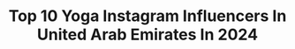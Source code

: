 ---
title: Top 10 Yoga Instagram Influencers In United Arab Emirates In 2024
description: >-
  Find top yoga Instagram influencers in United Arab Emirates in 2024. Most popular hashtags: #yoga #dubai #flexibility #yogainspiration.
platform: Instagram
hits: 37
text_top: Discover the top-rated Instagram profiles on inBeat.
text_bottom: Our search engine has 37 Instagram influencers like this in United Arab Emirates for you to contact.
profiles:
  - username: "michellestaudenherz"
    fullname: >-
      Michelle Staudenherz
    bio: >-
      Yoga ☼ Travel ☼ Wellness 📍Austrian girl based in Dubai 3 Shoulder Surgeries | Ex- Platform Diver
    location: "United Arab Emirates"
    followers: 115075
    engagement: 1199
    commentsToLikes: 0.056513
    id: ck136krb56zkx0i1909lteccd
    verified: false
    hashtags: "#yogainspiration, #handstandpractice, #michellechallengesyou, #yogadubai"
  - username: "tania_romanenia"
    fullname: >-
      Tatiana Ramanenia | Yoga Mindset Dubai
    bio: >-
      DUBAI Yoga Teacher, leading to happy and healthy living🙌 Расстановки, которые меняют жизнь к лучшему❣️ Family Constellations that work magic🪄
    location: "United Arab Emirates"
    followers: 88306
    engagement: 36
    commentsToLikes: 0.235122
    id: ck15pazw1wzar0i196pci2oz8
    verified: false
    hashtags: ""
  - username: "odette__campbell"
    fullname: >-
      Odette Campbell
    bio: >-
      —— dubai visual storyteller @odette__photography travel, hotel and lifestyle photographer romanticizing life through travel, art and yoga new site ↓
    location: "United Arab Emirates"
    followers: 31420
    engagement: 28
    commentsToLikes: 0.002202
    id: cliu015lt02m50j08slrsczym
    verified: false
    hashtags: "#travelreels, #dubai, #lifestyle, #italy"
  - username: "the_ranway"
    fullname: >-
      Ranwa Raffoul
    bio: >-
      Fashion - Beauty - Lifestyle Face yoga instructor @faceyogabyranwa Founder of @weartheranway
    location: "United Arab Emirates"
    followers: 12966
    engagement: 570
    commentsToLikes: 0.069470
    id: ck5qcc7wqpv060i11477oqbtl
    verified: false
    hashtags: "#streetstyle, #accessories, #stylist, #makeup"
  - username: "kayalovesss"
    fullname: >-
      Kaya ✨🙏🏼
    bio: >-
      Traveling Entrepreneur, Yoga Teacher, Business Coach & Fashion Designer @rainthelabel 🤍 Founder @kaya_yoga_therapy 🧘🏼‍♀️
    location: "United Arab Emirates"
    followers: 57450
    engagement: 93
    commentsToLikes: 0.039158
    id: ck6tonezdf0ys0j71z43wtc9w
    verified: false
    hashtags: "#turkeytravel, #bikinilife, #mydubai, #woman"
  - username: "simoneyoga_uae"
    fullname: >-
      Simoné -YogaTeacher Dubai
    bio: >-
      International yoga teacher Bogotá 🛫 New York 🛬 Abu Dhabi 🛫 India 🛬📍Dubai Visit us at www.sensationzen.com Business: simonegil24@gmail.com
    location: "United Arab Emirates"
    followers: 9786
    engagement: 335
    commentsToLikes: 0.036730
    id: ck14lp82uvsqm0i19u0q2fxja
    verified: false
    hashtags: ""
  - username: "avinashk996"
    fullname: >-
      Avinash Kumar
    bio: >-
      Here To Uplift you through Yoga 🧘‍♂️Strength💪Movement🤸‍♂️ Life of an🇮🇳boy👳‍♀️in Dubai Ido Portal Student 🐒 📬 DM for Private coaching
    location: "United Arab Emirates"
    followers: 8135
    engagement: 646
    commentsToLikes: 0.042540
    id: ck6ub31tw76ba0j719d1tg22w
    verified: false
    hashtags: "#yogainspiration, #workoutmotivation, #dubaiexpo2020, #dubaipersonaltrainer"
  - username: "flexifarah"
    fullname: >-
      Farah
    bio: >-
      Contortionist 👽 & Flexibility coach 📍Dubai Train with me 💌 DM
    location: "United Arab Emirates"
    followers: 26175
    engagement: 409
    commentsToLikes: 0.026050
    id: ck55lzhz02u970i11g6vocbs2
    verified: false
    hashtags: "#flexible, #split, #flexibilitygoals, #flexifarah"
  - username: "sarah_polefitdubai"
    fullname: >-
      Sarah
    bio: >-
      #Pole and #Aerial instructor at Pole Fit Dubai For enquires/collaborations please send a DM or email BEAUTIFUL LINES EBOOK👇🏼
    location: "United Arab Emirates"
    followers: 112898
    engagement: 212
    commentsToLikes: 0.021812
    id: ck0uc5vvog5c30i199uylxye7
    verified: false
    hashtags: "#xpole, #pdcombo, #beachbabe, #trainathome"
  - username: "isa_galvao"
    fullname: >-
      ISABELLA GALVÃO, 26 🇧🇷
    bio: >-
      CIRCUS / FITNESS / LIFESTYLE 📍Dubai ▫️Aerialist/Acrobat at @laperledxb 🎭 ▫️Acrobatics, Circus, Stretching Coach ▫️Personal Trainer ▫️YOUTUBE⬇️
    location: "United Arab Emirates"
    followers: 10683
    engagement: 409
    commentsToLikes: 0.051050
    id: ckap20658wtcf0i78prrhfs74
    verified: false
    hashtags: "#circuseverydamnday, #aerialist, #yogatips, #laperledxb"
---